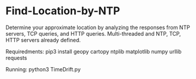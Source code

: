 # Find-Location-by-NTP

Determine your approximate location by analyzing the responses from NTP servers, TCP queries, and HTTP queries. Multi-threaded and NTP, TCP, HTTP servers already defined.

Requiredments:
pip3 install geopy cartopy ntplib matplotlib numpy urllib requests

Running:
python3 TimeDrift.py
